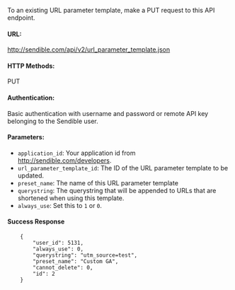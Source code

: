 To an existing URL parameter template, make a PUT request to this API endpoint.

#### URL: ####
http://sendible.com/api/v2/url_parameter_template.json

#### HTTP Methods: ####
PUT

#### Authentication: ####
Basic authentication with username and password or remote API key belonging to the Sendible user.

#### Parameters: ####
  * `application_id`: Your application id from http://sendible.com/developers.
  * `url_parameter_template_id`: The ID of the URL parameter template to be updated.
  * `preset_name`: The name of this URL parameter template
  * `querystring`: The querystring that will be appended to URLs that are shortened when using this template.
  * `always_use`: Set this to `1` or `0`.

#### Success Response ####

```
    {
        "user_id": 5131,
        "always_use": 0,
        "querystring": "utm_source=test",
        "preset_name": "Custom GA",
        "cannot_delete": 0,
        "id": 2
    }
```